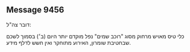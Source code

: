 ## Message 9456

דובר צה"ל:

כלי טיס מאויש מרחוק מסוג "רוכב שמים" נפל מוקדם יותר היום (ב׳) בסמוך לשכם שבחטיבת שומרון, האירוע מתוחקר ואין חשש לדלף מידע.


